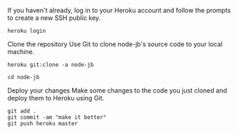 If you haven't already, log in to your Heroku account and follow the prompts to create a new SSH public key.
```
heroku login
```
Clone the repository
Use Git to clone node-jb's source code to your local machine.
```
heroku git:clone -a node-jb
```
```
cd node-jb
```
Deploy your changes
Make some changes to the code you just cloned and deploy them to Heroku using Git.
```
git add .
git commit -am "make it better"
git push heroku master
```
